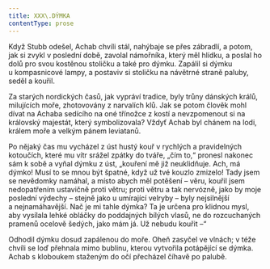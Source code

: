 ```yaml
---
title: XXX\.DÝMKA
contentType: prose
---
```


Když Stubb odešel, Achab chvíli stál, nahýbaje se přes zábradlí, a potom, jak si zvykl v poslední době, zavolal námořníka, který měl hlídku, a poslal ho dolů pro svou kostěnou stoličku a také pro dýmku. Zapálil si dýmku u kompasnicové lampy, a postaviv si stoličku na návětrné straně paluby, seděl a kouřil.

Za starých nordických časů, jak vypráví tradice, byly trůny dánských králů, milujících moře, zhotovovány z narvalích klů. Jak se potom člověk mohl dívat na Achaba sedícího na oné třínožce z kostí a nevzpomenout si na královský majestát, který symbolizovala? Vždyť Achab byl chánem na lodi, králem moře a velkým pánem leviatanů.

Po nějaký čas mu vycházel z úst hustý kouř v rychlých a pravidelných kotoučích, které mu vítr srážel zpátky do tváře, „čím to,“ pronesl nakonec sám k sobě a vyňal dýmku z úst, „kouření mě již neuklidňuje. Ach, má dýmko! Musí to se mnou být špatné, když už tvé kouzlo zmizelo! Tady jsem se nevědomky namáhal, a místo abych měl potěšení – věru, kouřil jsem nedopatřením ustavičně proti větru; proti větru a tak nervózně, jako by moje poslední výdechy – stejně jako u umírající velryby – byly nejsilnější a nejnamáhavější. Nač je mi tahle dýmka? Ta je určena pro klidnou mysl, aby vysílala lehké obláčky do poddajných bílých vlasů, ne do rozcuchaných pramenů ocelově šedých, jako mám já. Už nebudu kouřit –“

Odhodil dýmku dosud zapálenou do moře. Oheň zasyčel ve vlnách; v téže chvíli se loď přehnala mimo bublinu, kterou vytvořila potápějící se dýmka. Achab s kloboukem staženým do očí přecházel číhavě po palubě.
